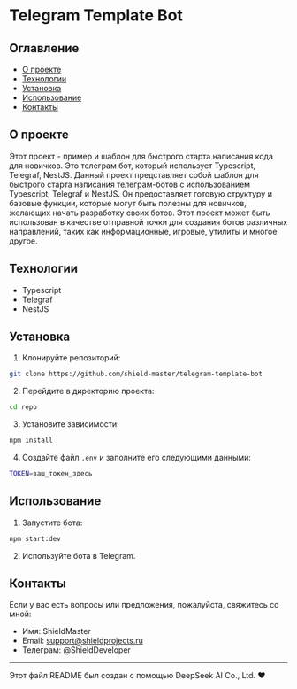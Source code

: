 # Telegram Template Bot

## Оглавление

- [О проекте](#о-проекте)
- [Технологии](#технологии)
- [Установка](#установка)
- [Использование](#использование)
- [Контакты](#контакты)

## О проекте

Этот проект - пример и шаблон для быстрого старта написания кода для новичков. Это телеграм бот, который использует Typescript, Telegraf, NestJS.
Данный проект представляет собой шаблон для быстрого старта написания телеграм-ботов с использованием Typescript, Telegraf и NestJS. Он предоставляет готовую структуру и базовые функции, которые могут быть полезны для новичков, желающих начать разработку своих ботов. Этот проект может быть использован в качестве отправной точки для создания ботов различных направлений, таких как информационные, игровые, утилиты и многое другое.

## Технологии

- Typescript
- Telegraf
- NestJS

## Установка

1. Клонируйте репозиторий:

```bash
git clone https://github.com/shield-master/telegram-template-bot
```

2. Перейдите в директорию проекта:

```bash
cd repo
```

3. Установите зависимости:

```bash
npm install
```

4. Создайте файл `.env` и заполните его следующими данными:

```bash
TOKEN=ваш_токен_здесь
```

## Использование

1. Запустите бота:

```bash
npm start:dev
```

2. Используйте бота в Telegram.

## Контакты

Если у вас есть вопросы или предложения, пожалуйста, свяжитесь со мной:

- Имя: ShieldMaster
- Email: support@shieldprojects.ru
- Телеграм: @ShieldDeveloper

---

Этот файл README был создан с помощью DeepSeek AI Co., Ltd. ❤️
